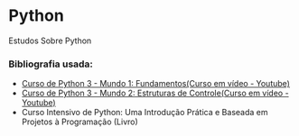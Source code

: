 # Python
 Estudos Sobre Python

### Bibliografia usada:
- [Curso de Python 3 - Mundo 1: Fundamentos(Curso em vídeo - Youtube)](https://www.youtube.com/watch?v=S9uPNppGsGo&list=PLHz_AreHm4dlKP6QQCekuIPky1CiwmdI6)
- [Curso de Python 3 - Mundo 2: Estruturas de Controle(Curso em vídeo - Youtube)](https://www.youtube.com/watch?v=nJkVHusJp6E&list=PLHz_AreHm4dk_nZHmxxf_J0WRAqy5Czye)
- Curso Intensivo de Python: Uma Introdução Prática e Baseada em Projetos à Programação (Livro)